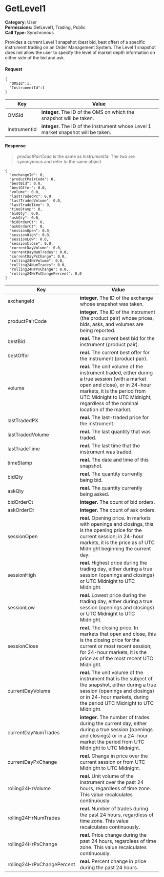 # GetLevel1

**Category:** User\
**Permissions:** GetLevel1, Trading, Public\
**Call Type:** Synchronous

Provides a current Level 1 snapshot (best bid, best offer) of a specific instrument trading on an Order Management System. The Level 1 snapshot does not allow the user to specify the level of market depth information on either side of the bid and ask.

#### Request <a href="#request" id="request"></a>

```
{
  "OMSId":1,
  "InstrumentId":1
}
```

| Key          | Value                                                                              |
| ------------ | ---------------------------------------------------------------------------------- |
| OMSId        | **integer.** The ID of the OMS on which the snapshot will be taken.                |
| InstrumentId | **integer.** The ID of the instrument whose Level 1 market snapshot will be taken. |

#### Response <a href="#response" id="response"></a>

> _productPairCode_ is the same as _InstrumentId_. The two are synonymous and refer to the same object.

```
{
  "exchangeId": 0,
  "productPairCode": 0,
  "bestBid": 0.0,
  "bestOffer": 0.0,
  "volume": 0.0,
  "lastTradedPx": 0.0,
  "lastTradedVolume": 0.0,
  "lastTradeTime": 0,
  "timeStamp": 0,
  "bidQty": 0.0,
  "askQty": 0.0,
  "bidOrderCt": 0,
  "askOrderCt": 0,
  "sessionOpen": 0.0,
  "sessionHigh": 0.0,
  "sessionLow": 0.0,
  "sessionClose": 0.0,
  "currentDayVolume": 0.0,
  "currentDayNumTrades": 0.0,
  "currentDayPxChange": 0.0,
  "rolling24HrVolume": 0.0,
  "rolling24NumTrades": 0.0,
  "rolling24HrPxChange": 0.0,
  "rolling24HrPxChangePercent": 0.0
} 
```

| Key                        | Value                                                                                                                                                                                                                                         |
| -------------------------- | --------------------------------------------------------------------------------------------------------------------------------------------------------------------------------------------------------------------------------------------- |
| exchangeId                 | **integer.** The ID of the exchange whose snapshot was taken.                                                                                                                                                                                 |
| productPairCode            | **integer.** The ID of the instrument (the product pair) whose prices, bids, asks, and volumes are being reported.                                                                                                                            |
| bestBid                    | **real.** The current best bid for the instrument (product pair).                                                                                                                                                                             |
| bestOffer                  | **real.** The current best offer for the instrument (product pair).                                                                                                                                                                           |
| volume                     | **real.** The unit volume of the instrument traded, either during a true session (with a market open and close), or in 24-hour markets, it is the period from UTC Midnight to UTC Midnight, regardless of the nominal location of the market. |
| lastTradedPX               | **real.** The last-traded price for the instrument.                                                                                                                                                                                           |
| lastTradedVolume           | **real.** The last quantity that was traded.                                                                                                                                                                                                  |
| lastTradeTime              | **real.** The last time that the instrument was traded.                                                                                                                                                                                       |
| timeStamp                  | **real.** The date and time of this snapshot.                                                                                                                                                                                                 |
| bidQty                     | **real.** The quantity currently being bid.                                                                                                                                                                                                   |
| askQty                     | **real.** The quantity currently being asked.                                                                                                                                                                                                 |
| bidOrderCt                 | **integer.** The count of bid orders.                                                                                                                                                                                                         |
| askOrderCt                 | **integer.** The count of ask orders.                                                                                                                                                                                                         |
| sessionOpen                | **real.** Opening price. In markets with openings and closings, this is the opening price for the current session; in 24-hour markets, it is the price as of UTC Midnight beginning the current day.                                          |
| sessionHigh                | **real.** Highest price during the trading day, either during a true session (openings and closings) or UTC Midnight to UTC Midnight.                                                                                                         |
| sessionLow                 | **real.** Lowest price during the trading day, either during a true session (openings and closings) or UTC Midnight to UTC Midnight.                                                                                                          |
| sessionClose               | **real.** The closing price. In markets that open and close, this is the closing price for the current or most recent session; for 24-hour markets, it is the price as of the most recent UTC Midnight.                                       |
| currentDayVolume           | **real.** The unit volume of the instrument that is the subject of the snapshot, either during a true session (openings and closings) or in 24-hour markets, during the period UTC Midnight to UTC Midnight.                                  |
| currentDayNumTrades        | **integer.** The number of trades during the current day, either during a true session (openings and closings) or in a 24-hour market the period from UTC Midnight to UTC Midnight.                                                           |
| currentDayPxChange         | **real.** Change in price over the current session or from UTC Midnight to UTC Midnight.                                                                                                                                                      |
| rolling24HrVolume          | **real.** Unit volume of the instrument over the past 24 hours, regardless of time zone. This value recalculates continuously.                                                                                                                |
| rolling24HrNumTrades       | **real.** Number of trades during the past 24 hours, regardless of time zone. This value recalculates continuously.                                                                                                                           |
| rolling24HrPxChange        | **real.** Price change during the past 24 hours, regardless of time zone. This value recalculates continuously.                                                                                                                               |
| rolling24HrPxChangePercent | **real.** Percent change in price during the past 24 hours.                                                                                                                                                                                   |
